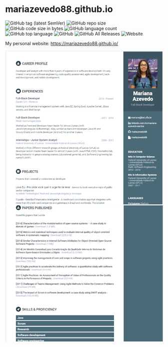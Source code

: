 # mariazevedo88.github.io

![GitHub tag (latest SemVer)](https://img.shields.io/github/tag/mariazevedo88/mariazevedo88.github.io.svg) ![GitHub repo size](https://img.shields.io/github/repo-size/mariazevedo88/mariazevedo88.github.io.svg) ![GitHub code size in bytes](https://img.shields.io/github/languages/code-size/mariazevedo88/mariazevedo88.github.io.svg) ![GitHub language count](https://img.shields.io/github/languages/count/mariazevedo88/mariazevedo88.github.io.svg) ![GitHub top language](https://img.shields.io/github/languages/top/mariazevedo88/mariazevedo88.github.io.svg) ![GitHub](https://img.shields.io/github/license/mariazevedo88/mariazevedo88.github.io.svg) ![GitHub All Releases](https://img.shields.io/github/downloads/mariazevedo88/mariazevedo88.github.io/total.svg) ![Website](https://img.shields.io/website/https/mariazevedo88.github.io.svg)

My personal website: https://mariazevedo88.github.io/

![Imagem 1 da página](images/page01.png) ![Imagem 2 da página](images/page02.png)